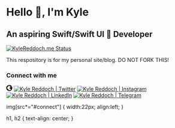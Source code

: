 # Hello 👋, I'm Kyle

## An aspiring Swift/Swift UI  Developer

[![KyleReddoch.me Status](https://img.shields.io/website?label=kylereddoch.me&style=for-the-badge&url=https%3A%2F%2Fkylereddoch.me)][website]

This respository is for my personal site/blog. DO NOT FORK THIS!

### Connect with me

[![KyleReddoch.me](https://raw.githubusercontent.com/iconic/open-iconic/master/svg/globe.svg#connect)][website]
[![Kyle Reddoch | Twitter](https://cdn.jsdelivr.net/npm/simple-icons@v5/icons/twitter.svg#connect)][twitter]
[![Kyle Reddoch | Instagram](https://cdn.jsdelivr.net/npm/simple-icons@v5/icons/instagram.svg#connect)][instagram]
[![Kyle Reddoch | LinkedIn](https://cdn.jsdelivr.net/npm/simple-icons@v5/icons/linkedin.svg#connect)][linkedin]
[![Kyle Reddoch | Telegram](https://cdn.jsdelivr.net/npm/simple-icons@v5/icons/telegram.svg#connect)][telegram]

[website]: https://kylereddoch.me
[twitter]: https://twitter.com/winphankyle
[instagram]: https://instagram.com/kyle.reddoch
[linkedin]: https://linkedin.com/in/kylereddoch
[telegram]: https://t.me/kylereddoch

img[src*="#connect"] {
   width:22px;
   align:left;
}

h1, h2 {
  text-align: center;
}

